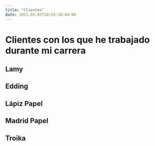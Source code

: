 ```yaml
---
title: "Clientes"
date: 2021-05-01T18:55:10-04:00
---
```


# Clientes con los que he trabajado durante mi carrera

## Lamy

## Edding

## Lápiz Papel

## Madrid Papel

## Troika